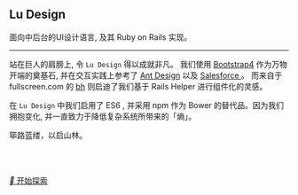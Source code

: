 <div class="jumbotron">
    <h2>Lu Design</h2>
    <p class="lead">面向中后台的UI设计语言, 及其 Ruby on Rails 实现。</p>
    <hr class="m-y-2">
    <p>
        站在巨人的肩膀上, 令 <code>Lu Design</code> 得以成就非凡。
        我们使用 <a href="//v4-alpha.getbootstrap.com" target="_blank">Bootstrap4</a> 作为万物开端的奠基石, 并在交互实践上参考了
        <a href="//ant.design/docs/spec/introduce" target="_blank">Ant Design</a> 以及
        <a href="//www.lightningdesignsystem.com" target="_blank"> Salesforce </a>。
        而来自于 fullscreen.com 的 <a href="//github.com/Fullscreen/bh">bh</a> 则启迪了我们基于 Rails Helper 进行组件化的灵感。
    </p>
    <p>
        在 <code>Lu Design</code> 中我们启用了 ES6 , 并采用 npm 作为 Bower 的替代品。因为我们拥抱变化, 并一直致力于降低复杂系统所带来的「熵」。 
    </p>
    <p>    
        筚路蓝缕，以启山林。
    </p>
    <br><br>
     <p class="lead">
        <a class="btn btn-outline-primary btn-lg" href="组件.html" role="button"> <i class="iconfont">&#xe65d;</i> 开始探索</a>
      </p>
</div>